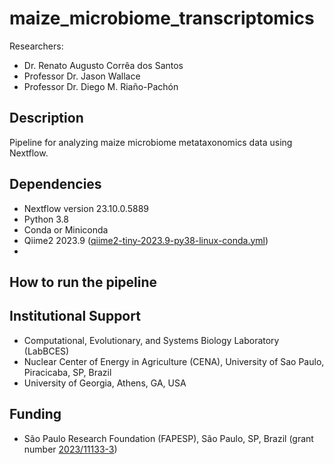# maize_microbiome_transcriptomics

Researchers:
 * Dr. Renato Augusto Corrêa dos Santos
 * Professor Dr. Jason Wallace
 * Professor Dr. Diego M. Riaño-Pachón


## Description

Pipeline for analyzing maize microbiome metataxonomics data using Nextflow.


## Dependencies

 * Nextflow version 23.10.0.5889
 * Python 3.8
 * Conda or Miniconda
 * Qiime2 2023.9 ([qiime2-tiny-2023.9-py38-linux-conda.yml](https://data.qiime2.org/distro/tiny/qiime2-tiny-2023.9-py38-linux-conda.yml))
 * 

## How to run the pipeline



## Institutional Support

 * Computational, Evolutionary, and Systems Biology Laboratory (LabBCES)
 * Nuclear Center of Energy in Agriculture (CENA), University of Sao Paulo, Piracicaba, SP, Brazil
 * University of Georgia, Athens, GA, USA

## Funding

 * São Paulo Research Foundation (FAPESP), São Paulo, SP, Brazil (grant number [2023/11133-3](https://bv.fapesp.br/en/bolsas/212537/integrating-metataxonomics-and-host-transcriptomics-data-in-maize/))

